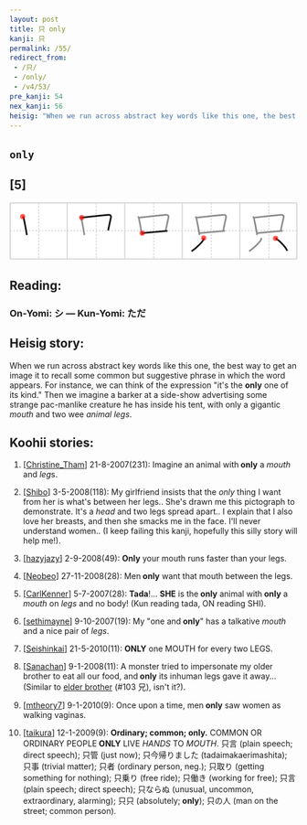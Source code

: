 ```yaml
---
layout: post
title: 只 only
kanji: 只
permalink: /55/
redirect_from:
 - /只/
 - /only/
 - /v4/53/
pre_kanji: 54
nex_kanji: 56
heisig: "When we run across abstract key words like this one, the best way to get an image it to recall some common but suggestive phrase in which the word appears. For instance, we can think of the expression &quot;it's the <b>only</b> one of its kind.&quot; Then we imagine a barker at a side-show advertising some strange pac-manlike creature he has inside his tent, with only a gigantic <i>mouth</i> and two wee <i>animal legs</i>."
---
```


## `only`

## [5]

<div class="stroke"><img src="../images/E58FAA.png" /></div>

## Reading:

### On-Yomi: シ &mdash; Kun-Yomi: ただ

## Heisig story:

When we run across abstract key words like this one, the best way to get an image it to recall some common but suggestive phrase in which the word appears. For instance, we can think of the expression &quot;it's the <b>only</b> one of its kind.&quot; Then we imagine a barker at a side-show advertising some strange pac-manlike creature he has inside his tent, with only a gigantic <i>mouth</i> and two wee <i>animal legs</i>.

## Koohii stories:

1) [<a href="http://kanji.koohii.com/profile/Christine_Tham">Christine_Tham</a>] 21-8-2007(231): Imagine an animal with<strong> only</strong> a <em>mouth</em> and <em>leg</em>s.

2) [<a href="http://kanji.koohii.com/profile/Shibo">Shibo</a>] 3-5-2008(118): My girlfriend insists that the <em>only</em> thing I want from her is what&#039;s between her legs.. She&#039;s drawn me this pictograph to demonstrate. It&#039;s a <em>head</em> and two legs spread apart.. I explain that I also love her breasts, and then she smacks me in the face. I&#039;ll never understand women.. (I keep failing this kanji, hopefully this silly story will help me!).

3) [<a href="http://kanji.koohii.com/profile/hazyjazy">hazyjazy</a>] 2-9-2008(49): <strong>Only</strong> your mouth runs faster than your legs.

4) [<a href="http://kanji.koohii.com/profile/Neobeo">Neobeo</a>] 27-11-2008(28): Men<strong> only</strong> want that mouth between the legs.

5) [<a href="http://kanji.koohii.com/profile/CarlKenner">CarlKenner</a>] 5-7-2007(28): <strong>Tada</strong>!... <strong>SHE</strong> is the<strong> only</strong> animal with<strong> only</strong> a <em>mouth</em> on <em>legs</em> and no body! (Kun reading tada, ON reading SHI).

6) [<a href="http://kanji.koohii.com/profile/sethimayne">sethimayne</a>] 9-10-2007(19): My &quot;one and<strong> only</strong>&quot; has a talkative <em>mouth</em> and a nice pair of <em>legs</em>.

7) [<a href="http://kanji.koohii.com/profile/Seishinkai">Seishinkai</a>] 21-5-2010(11): <strong>ONLY</strong> one MOUTH for every two LEGS.

8) [<a href="http://kanji.koohii.com/profile/Sanachan">Sanachan</a>] 9-1-2008(11): A monster tried to impersonate my older brother to eat all our food, and<strong> only</strong> its inhuman legs gave it away... (Similar to <a href="../103">elder brother</a> (#103 兄), isn&#039;t it?).

9) [<a href="http://kanji.koohii.com/profile/mtheory7">mtheory7</a>] 9-1-2010(9): Once upon a time, men<strong> only</strong> saw women as walking vaginas.

10) [<a href="http://kanji.koohii.com/profile/taikura">taikura</a>] 12-1-2009(9): <strong>Ordinary; common;<strong> only</strong>.</strong> COMMON OR ORDINARY PEOPLE<strong> ONLY</strong> LIVE <em>HANDS</em> TO <em>MOUTH</em>. 只言 (plain speech; direct speech); 只管 (just now); 只今帰りました (tadaimakaerimashita); 只事 (trivial matter); 只者 (ordinary person, neg.); 只取り (getting something for nothing); 只乗り (free ride); 只働き (working for free); 只言 (plain speech; direct speech); 只ならぬ (unusual, uncommon, extraordinary, alarming); 只只 (absolutely;<strong> only</strong>); 只の人 (man on the street; common person).
